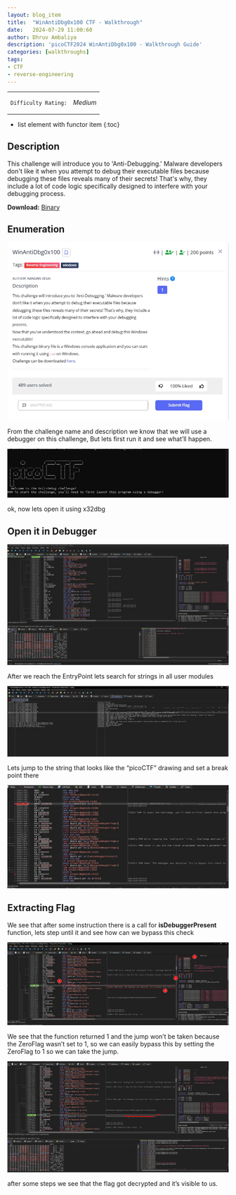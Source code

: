 ```yaml
---
layout: blog_item
title:  "WinAntiDbg0x100 CTF - Walkthrough"
date:   2024-07-29 11:00:60
author: Dhruv Ambaliya
description: 'picoCTF2024 WinAntiDbg0x100 - Walkthrough Guide'
categories: [walkthroughs]
tags:
- CTF
- reverse-engineering
---
```



<div class="rating">
<table>
      <tbody>
        <tr>
           <td>
               <p><code>Difficulty Rating:</code></p>
           </td>
           <td>
               <p><i class="fa fa-solid fa-fire"> Medium</i></p>
           </td>
        </tr>
      </tbody>
</table>
</div>

* list element with functor item
{:toc}

## Description

This challenge will introduce you to 'Anti-Debugging.' Malware developers don't like it when you attempt to debug their executable files because debugging these files reveals many of their secrets! That's why, they include a lot of code logic specifically designed to interfere with your debugging process.

**Download:** [Binary](https://artifacts.picoctf.net/c_titan/85/WinAntiDbg0x100.zip)


## Enumeration

![WinAntiDbg0x100_des](/img/blog/WinAntiDbg0x100/WinAntiDbg0x100_des.webp)

From the challenge name and description we know that we will use a debugger on this challenge, But lets first run it and see what’ll happen.

![exec](/img/blog/WinAntiDbg0x100/exec.jpg)

ok, now lets open it using x32dbg

## Open it in Debugger

![x32dbg](/img/blog/WinAntiDbg0x100/x32dbg.webp)

After we reach the EntryPoint lets search for strings in all user modules

![x32dbg2](/img/blog/WinAntiDbg0x100/x32dbg2.webp)

Lets jump to the string that looks like the “picoCTF” drawing and set a break point there

![x32dbg3](/img/blog/WinAntiDbg0x100/x32dbg3.webp)

## Extracting Flag

We see that after some instruction there is a call for **isDebuggerPresent** function, lets step until it and see how can we bypass this check

![x32dbg4](/img/blog/WinAntiDbg0x100/x32dbg4.webp)

We see that the function returned 1 and the jump won’t be taken because the ZeroFlag wasn’t set to 1, so we can easily bypass this by setting the ZeroFlag to 1 so we can take the jump.

![x32dbg5](/img/blog/WinAntiDbg0x100/x32dbg5.webp)

after some steps we see that the flag got decrypted and it’s visible to us.

